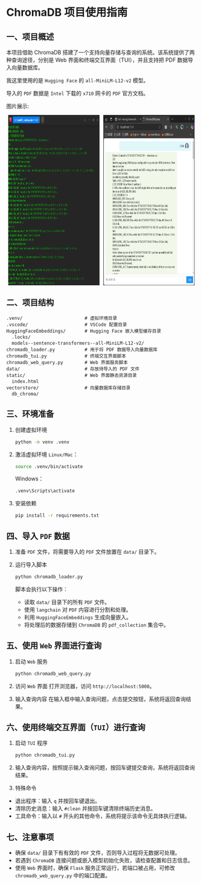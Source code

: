 # ChromaDB 项目使用指南

## 一、项目概述
本项目借助 ChromaDB 搭建了一个支持向量存储与查询的系统。该系统提供了两种查询途径，分别是 Web 界面和终端交互界面（TUI），并且支持把 PDF 数据导入向量数据库。

我这里使用的是 `Hugging Face` 的 `all-MiniLM-L12-v2` 模型。

导入的 `PDF` 数据是 `Intel` 下载的 `x710` 网卡的 `PDF` 官方文档。

图片展示:

<div style="text-align: center; display: flex; justify-content: center;">
  <img src="docs/tui.png" alt="TUI 界面" style="width: 48%; height: 450px; margin: 0 5px;">
  <img src="docs/web.png" alt="Web 界面" style="width: 48%; height: 450px; margin: 0 5px;">
</div>

## 二、项目结构
```plaintext
.venv/                       # 虚拟环境目录
.vscode/                     # VSCode 配置目录
HuggingFaceEmbeddings/       # Hugging Face 嵌入模型缓存目录
  .locks/
  models--sentence-transformers--all-MiniLM-L12-v2/
chromadb_loader.py           # 用于将 PDF 数据导入向量数据库
chromadb_tui.py              # 终端交互界面脚本
chromadb_web_query.py        # Web 界面服务脚本
data/                        # 存放待导入的 PDF 文件
static/                      # Web 界面静态资源目录
  index.html
vectorstore/                 # 向量数据库存储目录
  db_chroma/
```

## 三、环境准备
1. 创建虚拟环境
    ```bash
    python -m venv .venv
    ```

2. 激活虚拟环境
    `Linux/Mac`：

    ```bash
    source .venv/bin/activate
    ```

    Windows：
    ```bash
    .venv\Scripts\activate
    ```
3. 安装依赖

    ```bash
    pip install -r requirements.txt
    ```

## 四、导入 `PDF` 数据

1. 准备 `PDF` 文件，将需要导入的 `PDF` 文件放置在 `data/` 目录下。

2. 运行导入脚本

    ```bash
    python chromadb_loader.py
    ```

    脚本会执行以下操作：

    - 读取 `data/` 目录下的所有 `PDF` 文件。
    - 使用 `langchain` 对 `PDF` 内容进行分割和处理。
    - 利用 `HuggingFaceEmbeddings` 生成向量嵌入。
    - 将处理后的数据存储到 `ChromaDB` 的 `pdf_collection` 集合中。

## 五、使用 `Web` 界面进行查询
1. 启动 `Web` 服务

    ```bash
    python chromadb_web_query.py
    ```

2. 访问 `Web` 界面
    打开浏览器，访问 `http://localhost:5000`。

3. 输入查询内容
在输入框中输入查询问题，点击提交按钮，系统将返回查询结果。

## 六、使用终端交互界面（`TUI`）进行查询
1. 启动 `TUI` 程序

    ```bash
    python chromadb_tui.py
    ```

2. 输入查询内容，按照提示输入查询问题，按回车键提交查询，系统将返回查询结果。

3. 特殊命令

- 退出程序：输入 `q` 并按回车键退出。
- 清除历史消息：输入 `#clean` 并按回车键清除终端历史消息。
- 工具命令：输入以 `#` 开头的其他命令，系统将提示该命令无具体执行逻辑。

## 七、注意事项

- 确保 `data/` 目录下有有效的 `PDF` 文件，否则导入过程将无数据可处理。
- 若遇到 `ChromaDB` 连接问题或嵌入模型初始化失败，请检查配置和日志信息。
- 使用 `Web` 界面时，确保 `Flask` 服务正常运行，若端口被占用，可修改 `chromadb_web_query.py` 中的端口配置。